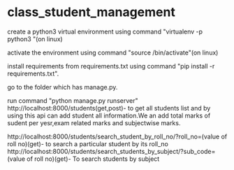 # class_student_management
create a python3 virtual environment using command "virtualenv -p python3 "(on linux)

activate the environment using command "source /bin/activate"(on linux)

install requirements from requirements.txt using command "pip install -r requirements.txt".

go to the folder which has manage.py.

run command "python manage.py runserver" http://localhost:8000/students(get,post)- to get all students list and by using this api can add student all information.We an add total marks of sudent per yesr,exam related marks and subjectwise marks.

http://localhost:8000/students/search_student_by_roll_no/?roll_no=(value of roll no)(get)- to search a particular student by its roll_no
http://localhost:8000/students/search_students_by_subject/?sub_code=(value of roll no)(get)- To search students by subject
